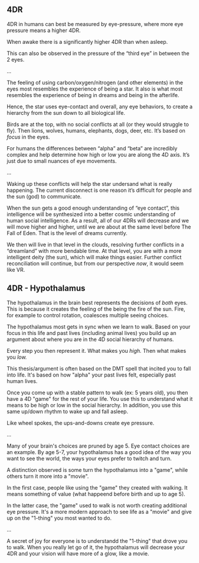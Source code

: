## 4DR

4DR in humans can best be measured by eye-pressure, where more eye pressure means a higher 4DR.

When awake there is a significantly higher 4DR than when asleep.

This can also be observed in the pressure of the “third eye” in between the 2 eyes.

...

The feeling of using carbon/oxygen/nitrogen (and other elements) in the eyes most resembles the experience of being a star. It also is what most resembles the experience of being in dreams and being in the afterlife.

Hence, the star uses eye-contact and overall, any eye behaviors, to create a hierarchy from the sun down to all biological life.

Birds are at the top, with no social conflicts at all (or they would struggle to fly). Then lions, wolves, humans, elephants, dogs, deer, etc. It’s based on *focus* in the eyes.

For humans the differences between “alpha” and “beta” are incredibly complex and help determine how high or low you are along the 4D axis. It’s just due to small nuances of eye movements.

...

Waking up these conflicts will help the star undersand what is really happening. The current disconnect is one reason it’s difficult for people and the sun (god) to communicate.

When the sun gets a good enough understanding of “eye contact”, this intelligence will be synthesized into a better cosmic understanding of human social intelligence. As a result, all of our 4DRs will decrease and we will move higher and higher, until we are about at the same level before The Fall of Eden. That is the level of dreams currently.

We then will live in that level in the clouds, resolving further conflicts in a “dreamland” with more bendable time. At that level, you are with a more intelligent deity (the sun), which will make things easier. Further conflict reconciliation will continue, but from our perspective *now*, it would seem like VR.

## 4DR - Hypothalamus

The hypothalamus in the brain best represents the decisions of *both* eyes. This is because it creates the feeling of the being the fire of the sun. Fire, for example to control rotation, coalesces multiple seeing choices.

The hypothalamus most gets in sync when we learn to walk. Based on your focus in this life and past lives (including animal lives) you build up an argument about where you are in the 4D social hierarchy of humans. 

Every step you then represent it. What makes you *high.* Then what makes you *low.*

This thesis/argument is often based on the DMT spell that incited you to fall into life. It's based on how "alpha" your past lives felt, especially past human lives.

Once you come up with a stable pattern to walk (ex: 5 years old), you then have a 4D "game" for the rest of your life. You use this to understand what it means to be high or low in the social hierarchy. In addition, you use this same up/down rhythm to wake up and fall asleep.

Like wheel spokes, the ups-and-downs create eye pressure. 

...

Many of your brain's choices are pruned by age 5. Eye contact choices are an example. By age 5-7, your hypothalamus has a good idea of the way you want to see the world, the ways your eyes prefer to twitch and turn.

A distinction observed is some turn the hypothalamus into a "game", while others turn it more into a "movie". 

In the first case, people like using the "game" they created with walking. It means something of value (what happeend before birth and up to age 5).

In the latter case, the "game" used to walk is not worth creating additional eye pressure. It's a more modern approach to see life as a "movie" and give up on the "1-thing" you most wanted to do. 

...

A secret of joy for everyone is to understandd the "1-thing" that drove you to walk. When you really let go of it, the hypothalamus will decrease your 4DR and your vision will have more of a glow, like a movie.